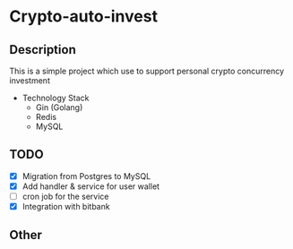 # Crypto-auto-invest
## Description
This is a simple project which use to support personal crypto concurrency investment
- Technology Stack
  - Gin (Golang)
  - Redis
  - MySQL

## TODO 
- [x] Migration from Postgres to MySQL
- [x] Add handler & service for user wallet
- [ ] cron job for the service
- [x] Integration with bitbank

## Other
